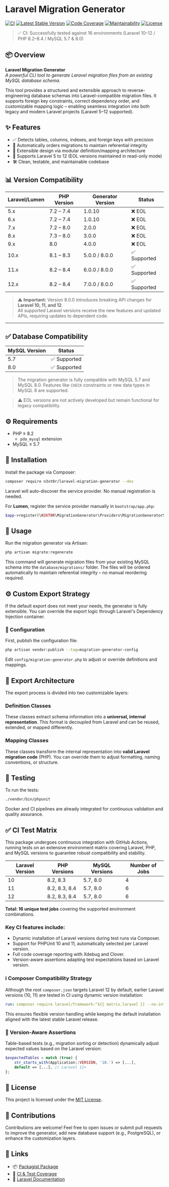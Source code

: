 # Laravel Migration Generator

[![CI](https://github.com/N3XT0R/laravel-migration-generator/actions/workflows/ci.yml/badge.svg)](https://github.com/N3XT0R/laravel-migration-generator/actions/workflows/ci.yml)
[![Latest Stable Version](https://poser.pugx.org/n3xt0r/laravel-migration-generator/v/stable)](https://packagist.org/packages/n3xt0r/laravel-migration-generator)
[![Code Coverage](https://qlty.sh/badges/dafd3f82-6646-47ae-a73e-3007d27fd67d/test_coverage.svg)](https://qlty.sh/gh/N3XT0R/projects/laravel-migration-generator)
[![Maintainability](https://qlty.sh/badges/dafd3f82-6646-47ae-a73e-3007d27fd67d/maintainability.svg)](https://qlty.sh/gh/N3XT0R/projects/laravel-migration-generator)
[![License](https://poser.pugx.org/n3xt0r/laravel-migration-generator/license)](https://packagist.org/packages/n3xt0r/laravel-migration-generator)

> ✅ CI: Successfully tested against 16 environments (Laravel 10–12 / PHP 8.2–8.4 / MySQL 5.7 & 8.0)

## 📦 Overview

**Laravel Migration Generator**  
_A powerful CLI tool to generate Laravel migration files from an existing MySQL database schema._

This tool provides a structured and extensible approach to reverse-engineering database schemas into Laravel-compatible
migration files. It supports foreign key constraints, correct dependency order, and customizable mapping logic –
enabling seamless integration into both legacy and modern Laravel projects (Laravel 5–12 supported).

## ✨ Features

- ✅ Detects tables, columns, indexes, and foreign keys with precision
- 🔄 Automatically orders migrations to maintain referential integrity
- 🧱 Extensible design via modular definition/mapping architecture
- 🧩 Supports Laravel 5 to 12 (EOL versions maintained in read-only mode)
- 🛠 Clean, testable, and maintainable codebase

## 📊 Version Compatibility

| Laravel/Lumen | PHP Version | Generator Version | Status      |
|---------------|-------------|-------------------|-------------|
| 5.x           | 7.2 – 7.4   | 1.0.10            | ❌ EOL       |
| 6.x           | 7.2 – 7.4   | 1.0.10            | ❌ EOL       |
| 7.x           | 7.2 – 8.0   | 2.0.0             | ❌ EOL       |
| 8.x           | 7.3 – 8.0   | 3.0.0             | ❌ EOL       |
| 9.x           | 8.0         | 4.0.0             | ❌ EOL       |
| 10.x          | 8.1 – 8.3   | 5.0.0 / 8.0.0     | ✅ Supported |
| 11.x          | 8.2 – 8.4   | 6.0.0  / 8.0.0    | ✅ Supported |
| 12.x          | 8.2 – 8.4   | 7.0.0 / 8.0.0     | ✅ Supported |

> ⚠️ **Important:** Version 8.0.0 introduces breaking API changes for **Laravel 10, 11, and 12**.  
> All supported Laravel versions receive the new features and updated APIs, requiring updates to dependent code.




---

## ✅ Database Compatibility

| MySQL Version | Status      |
|---------------|-------------|
| 5.7           | ✅ Supported |
| 8.0           | ✅ Supported |

> The migration generator is fully compatible with MySQL 5.7 and MySQL 8.0.
> Features like `CHECK` constraints or new data types in MySQL 8 are supported.

> ⚠️ EOL versions are not actively developed but remain functional for legacy compatibility.

## ⚙ Requirements

- PHP ≥ 8.2
    - `pdo_mysql` extension
- MySQL ≥ 5.7

## 🧰 Installation

Install the package via Composer:

```bash
composer require n3xt0r/laravel-migration-generator --dev
```

Laravel will auto-discover the service provider. No manual registration is needed.

For **Lumen**, register the service provider manually in `bootstrap/app.php`:

```php
$app->register(\N3XT0R\MigrationGenerator\Providers\MigrationGeneratorServiceProvider::class);
```

## 🚀 Usage

Run the migration generator via Artisan:

```bash
php artisan migrate:regenerate
```

This command will generate migration files from your existing MySQL schema into the `database/migrations/` folder. The
files will be ordered automatically to maintain referential integrity – no manual reordering required.

## ⚙️ Custom Export Strategy

If the default export does not meet your needs, the generator is fully extensible. You can override the export logic
through Laravel's Dependency Injection container.

### 🔧 Configuration

First, publish the configuration file:

```bash
php artisan vendor:publish --tag=migration-generator-config
```

Edit `config/migration-generator.php` to adjust or override definitions and mappings.

## 🧩 Export Architecture

The export process is divided into two customizable layers:

### Definition Classes

These classes extract schema information into a **universal, internal representation**. This format is decoupled from
Laravel and can be reused, extended, or mapped differently.

### Mapping Classes

These classes transform the internal representation into **valid Laravel migration code** (PHP). You can override them
to adjust formatting, naming conventions, or structure.

## 🧪 Testing

To run the tests:

```bash
./vendor/bin/phpunit
```

Docker and CI pipelines are already integrated for continuous validation and quality assurance.

## ✅ CI Test Matrix

This package undergoes continuous integration with GitHub Actions, running tests on an extensive environment matrix
covering Laravel, PHP, and MySQL versions to guarantee robust compatibility and stability.

| Laravel Version | PHP Versions  | MySQL Versions | Number of Jobs |
|-----------------|---------------|----------------|----------------|
| 10              | 8.2, 8.3      | 5.7, 8.0       | 4              |
| 11              | 8.2, 8.3, 8.4 | 5.7, 8.0       | 6              |
| 12              | 8.2, 8.3, 8.4 | 5.7, 8.0       | 6              |

**Total: 16 unique test jobs** covering the supported environment combinations.

### Key CI features include:

- Dynamic installation of Laravel versions during test runs via Composer.
- Support for PHPUnit 10 and 11, automatically selected per Laravel version.
- Full code coverage reporting with Xdebug and Clover.
- Version-aware assertions adapting test expectations based on Laravel version.

### ℹ️ Composer Compatibility Strategy

Although the root `composer.json` targets Laravel 12 by default, earlier Laravel versions (10, 11) are tested in CI
using dynamic version installation:

```yaml
run: composer require laravel/framework:^${{ matrix.laravel }} --no-interaction --no-update
```

This ensures flexible version handling while keeping the default installation aligned with the latest stable Laravel
release.

### 🧪 Version-Aware Assertions

Table-based tests (e.g., migration sorting or detection) dynamically adjust expected values based on the Laravel
version:

```php
$expectedTables = match (true) {
    str_starts_with(Application::VERSION, '10.') => [...],
    default => [...], // Laravel 11+
};
```

## 📄 License

This project is licensed under the [MIT License](LICENSE).

## 🙌 Contributions

Contributions are welcome! Feel free to open issues or submit pull requests to improve the generator, add new database
support (e.g., PostgreSQL), or enhance the customization layers.

## 🔗 Links

- 📦 [Packagist Package](https://packagist.org/packages/n3xt0r/laravel-migration-generator)
- 🧪 [CI & Test Coverage](https://qlty.sh/gh/N3XT0R/projects/laravel-migration-generator)
- 📘 [Laravel Documentation](https://laravel.com/docs)
